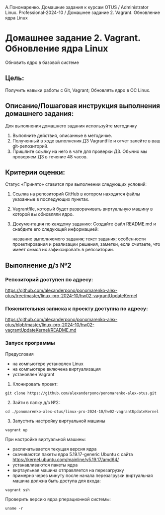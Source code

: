 А.Пономаренко. Домашние задания к курсам OTUS / Administrator Linux. Professional-2024-10 / Домашнее задание 2. Vagrant. Обновление ядра Linux

# Домашнее задание 2. Vagrant. Обновление ядра Linux

Обновить ядро в базовой системе
## Цель:

Получить навыки работы с Git, Vagrant;
Обновлять ядро в ОС Linux.

## Описание/Пошаговая инструкция выполнения домашнего задания:
Для выполнения домашнего задания используйте методичку
1. Выполните действия, описанные в методичке.
2. Полученный в ходе выполнения ДЗ Vagrantfile и отчет залейте в ваш git-репозиторий.
3. Пришлите ссылку на него в чате для проверки ДЗ. Обычно мы проверяем ДЗ в течение 48 часов.


## Критерии оценки:

Статус «Принято» ставится при выполнении следующих условий:

1. Ссылка на репозиторий GitHub в котором находятся файлы указанные в последующих пунктах.
2. Vagrantfile, который будет разворачивать виртуальную машину в которой вы обновляли ядро.
3. Документация по каждому заданию:
    Создайте файл README.md и снабдите его следующей информацией:

    название выполняемого задания;
    текст задания;
    особенности проектирования и реализации решения,
    заметки, если считаете, что имеет смысл их зафиксировать в репозитории.

## Выполнение д/з №2

### Репозиторий доступен по адресу:
https://github.com/alexanderpono/ponomarenko-alex-otus/tree/master/linux-pro-2024-10/hw02-vagrantUpdateKernel

### Пояснительная записка к проекту доступна по адресу:
https://github.com/alexanderpono/ponomarenko-alex-otus/blob/master/linux-pro-2024-10/hw02-vagrantUpdateKernel/README.md

### Запуск программы

Предусловия
* на компьютере установлен Linux
* на компьютере включена виртуализация
* установлен Vagrant


1. Клонировать проект: 
```
git clone https://github.com/alexanderpono/ponomarenko-alex-otus.git
```

2. Зайти в папку д/з №2: 
```
cd ./ponomarenko-alex-otus/linux-pro-2024-10/hw02-vagrantUpdateKernel 
```

3. Запустить настройку виртуальной машины
```
vagrant up
```

При настройке виртуальной машины: 
* распечатывается текущая версия ядра
* скачиваются пакеты ядра 5.19.17-generic Ubuntu с сайта https://kernel.ubuntu.com/mainline/v5.19.17/amd64/
* устанавливаются пакеты ядра
* виртаульная машина отправляется на перезагрузку
* примерно через минуту после начала перезагрузки виртуальная машина должна быть доступа для входа:


```
vagrant ssh
```

Проверить версию ядра рперационной системы:
```
uname -r
```
